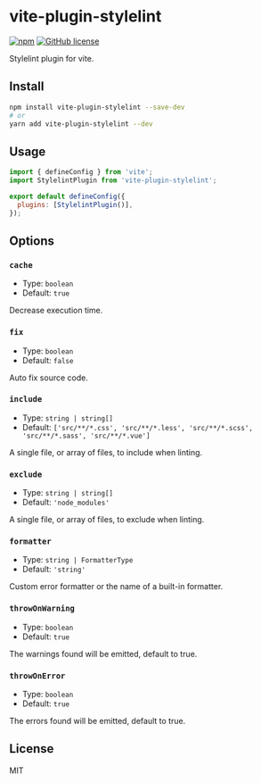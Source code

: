 # vite-plugin-stylelint

[![npm](https://img.shields.io/npm/v/vite-plugin-stylelint)](https://www.npmjs.com/package/vite-plugin-stylelint)
[![GitHub license](https://img.shields.io/github/license/ModyQyW/vite-plugin-stylelint)](https://github.com/ModyQyW/vite-plugin-stylelint/blob/master/LICENSE)

Stylelint plugin for vite.

## Install

```sh
npm install vite-plugin-stylelint --save-dev
# or
yarn add vite-plugin-stylelint --dev
```

## Usage

```js
import { defineConfig } from 'vite';
import StylelintPlugin from 'vite-plugin-stylelint';

export default defineConfig({
  plugins: [StylelintPlugin()],
});
```

## Options

### `cache`

- Type: `boolean`
- Default: `true`

Decrease execution time.

### `fix`

- Type: `boolean`
- Default: `false`

Auto fix source code.

### `include`

- Type: `string | string[]`
- Default: `['src/**/*.css', 'src/**/*.less', 'src/**/*.scss', 'src/**/*.sass', 'src/**/*.vue']`

A single file, or array of files, to include when linting.

### `exclude`

- Type: `string | string[]`
- Default: `'node_modules'`

A single file, or array of files, to exclude when linting.

### `formatter`

- Type: `string | FormatterType`
- Default: `'string'`

Custom error formatter or the name of a built-in formatter.

### `throwOnWarning`

- Type: `boolean`
- Default: `true`

The warnings found will be emitted, default to true.

### `throwOnError`

- Type: `boolean`
- Default: `true`

The errors found will be emitted, default to true.

## License

MIT
